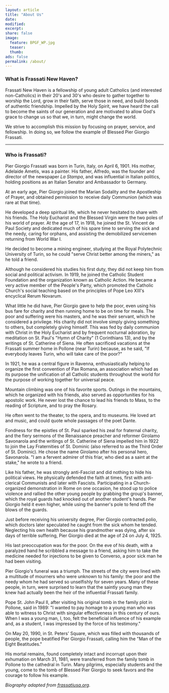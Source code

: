 ```yaml
---
layout: article
title: "About Us"
date: 
modified:
excerpt:
share: false
image:
  feature: BPGF_WP.jpg
  teaser:
  thumb:
ads: false
permalink: /about/
---
```


### What is Frassati New Haven?
Frassati New Haven is a fellowship of young adult Catholics (and interested non-Catholics) in their 20's and 30's who desire to gather together to worship the Lord, grow in their faith, serve those in need, and build bonds of authentic friendship. Impelled by the Holy Spirit, we have heard the call to become the saints of our generation and are motivated to allow God's grace to change us so that we, in turn, might change the world.

We strive to accomplish this mission by focusing on prayer, service, and fellowship. In doing so, we follow the example of Blessed Pier Giorgio Frassati.

<hr>

### Who is Frassati?

Pier Giorgio Frassati was born in Turin, Italy, on April 6, 1901. His mother, Adelaide Ametis, was a painter. His father, Alfredo, was the founder and director of the newspaper *La Stampa*, and was influential in Italian politics, holding positions as an Italian Senator and Ambassador to Germany.

At an early age, Pier Giorgio joined the Marian Sodality and the Apostleship of Prayer, and obtained permission to receive daily Communion (which was rare at that time).

He developed a deep spiritual life, which he never hesitated to share with his friends. The Holy Eucharist and the Blessed Virgin were the two poles of his world of prayer. At the age of 17, in 1918, he joined the St. Vincent de Paul Society and dedicated much of his spare time to serving the sick and the needy, caring for orphans, and assisting the demobilized servicemen returning from World War I.

He decided to become a mining engineer, studying at the Royal Polytechnic University of Turin, so he could "serve Christ better among the miners," as he told a friend.

Although he considered his studies his first duty, they did not keep him from social and political activism. In 1919, he joined the Catholic Student Foundation and the organization known as Catholic Action. He became a very active member of the People's Party, which promoted the Catholic Church's social teaching based on the principles of Pope Leo XIII's encyclical Rerum Novarum.

What little he did have, Pier Giorgio gave to help the poor, even using his bus fare for charity and then running home to be on time for meals. The poor and suffering were his masters, and he was their servant, which he considered a privilege.  His charity did not involve simply giving something to others, but completely giving himself. This was fed by daily communion with Christ in the Holy Eucharist and by frequent nocturnal adoration, by meditation on St. Paul's "Hymn of Charity" (1 Corinthians 13), and by the writings of St. Catherine of Siena. He often sacrificed vacations at the Frassati summer home in Pollone (near Turin) because, as he said, "If everybody leaves Turin, who will take care of the poor?"

In 1921, he was a central figure in Ravenna, enthusiastically helping to organize the first convention of Pax Romana, an association which had as its purpose the unification of all Catholic students throughout the world for the purpose of working together for universal peace.

Mountain climbing was one of his favorite sports. Outings in the mountains, which he organized with his friends, also served as opportunities for his apostolic work. He never lost the chance to lead his friends to Mass, to the reading of Scripture, and to pray the Rosary.

He often went to the theater, to the opera, and to museums. He loved art and music, and could quote whole passages of the poet Dante.

Fondness for the epistles of St. Paul sparked his zeal for fraternal charity, and the fiery sermons of the Renaissance preacher and reformer Girolamo Savonarola and the writings of St. Catherine of Siena impelled him in 1922 to join the Lay Fraternities of St. Dominic (also referred to as the Third Order of St. Dominic). He chose the name Girolamo after his personal hero, Savonarola. "I am a fervent admirer of this friar, who died as a saint at the stake," he wrote to a friend.

Like his father, he was strongly anti-Fascist and did nothing to hide his political views. He physically defended the faith at times, first with anti-clerical Communists and later with Fascists. Participating in a Church-organized demonstration in Rome on one occasion, he stood up to police violence and rallied the other young people by grabbing the group's banner, which the royal guards had knocked out of another student's hands. Pier Giorgio held it even higher, while using the banner's pole to fend off the blows of the guards.

Just before receiving his university degree, Pier Giorgio contracted polio, which doctors later speculated he caught from the sick whom he tended. Neglecting his own health because his grandmother was dying, after six days of terrible suffering, Pier Giorgio died at the age of 24 on July 4, 1925.

His last preoccupation was for the poor. On the eve of his death, with a paralyzed hand he scribbled a message to a friend, asking him to take the medicine needed for injections to be given to Converso, a poor sick man he had been visiting.

Pier Giorgio's funeral was a triumph. The streets of the city were lined with a multitude of mourners who were unknown to his family: the poor and the needy whom he had served so unselfishly for seven years. Many of these people, in turn, were surprised to learn that the saintly young man they knew had actually been the heir of the influential Frassati family.

Pope St. John Paul II, after visiting his original tomb in the family plot in Pollone, said in 1989: "I wanted to pay homage to a young man who was able to witness to Christ with singular effectiveness in this century of ours. When I was a young man, I, too, felt the beneficial influence of his example and, as a student, I was impressed by the force of his testimony."

On May 20, 1990, in St. Peters' Square, which was filled with thousands of people, the pope beatified Pier Giorgio Frassati, calling him the "Man of the Eight Beatitudes."

His mortal remains, found completely intact and incorrupt upon their exhumation on March 31, 1981, were transferred from the family tomb in Pollone to the cathedral in Turin. Many pilgrims, especially students and the young, come to the tomb of Blessed Pier Giorgio to seek favors and the courage to follow his example.


*Biography adapted from [frassatiusa.org](http://frassatiusa.org).*
